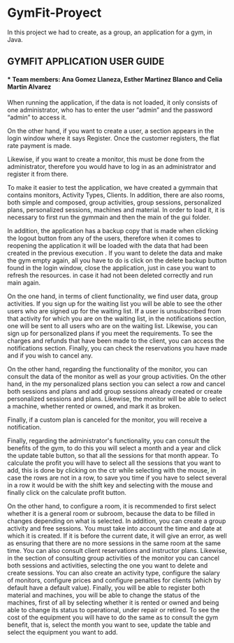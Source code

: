 # GymFit-Proyect
In this project we had to create, as a group, an application for a gym, in Java.

## GYMFIT APPLICATION USER GUIDE

#### * Team members: Ana Gomez Llaneza, Esther Martinez Blanco and Celia Martin Alvarez


When running the application, if the data is not loaded, it only consists of one administrator, who has to enter the user “admin” and the password “admin” to access it.

On the other hand, if you want to create a user, a section appears in the login window where it says Register. Once the customer registers, the flat rate payment is made.

Likewise, if you want to create a monitor, this must be done from the administrator, therefore you would have to log in as an administrator and register it from there.

To make it easier to test the application, we have created a gymmain that contains monitors, Activity Types, Clients. In addition, there are also rooms, both simple and composed, group activities, group sessions, personalized plans, personalized sessions, machines and material.
In order to load it, it is necessary to first run the gymmain and then the main of the gui folder.

In addition, the application has a backup copy that is made when clicking the logout button from any of the users, therefore when it comes to reopening the application it will be loaded with the data that had been created in the previous execution . If you want to delete the data and make the gym empty again, all you have to do is click on the delete backup button found in the login window, close the application, just in case you want to refresh the resources. in case it had not been deleted correctly and run main again.

On the one hand, in terms of client functionality, we find user data, group activities. If you sign up for the waiting list you will be able to see the other users who are signed up for the waiting list. If a user is unsubscribed from that activity for which you are on the waiting list, in the notifications section, one will be sent to all users who are on the waiting list.
Likewise, you can sign up for personalized plans if you meet the requirements.
To see the charges and refunds that have been made to the client, you can access the notifications section.
Finally, you can check the reservations you have made and if you wish to cancel any.


On the other hand, regarding the functionality of the monitor, you can consult the data of the monitor as well as your group activities.
On the other hand, in the my personalized plans section you can select a row and cancel both sessions and plans and add group sessions already created or create personalized sessions and plans.
Likewise, the monitor will be able to select a machine, whether rented or owned, and mark it as broken.

Finally, if a custom plan is canceled for the monitor, you will receive a notification.


Finally, regarding the administrator's functionality, you can consult the benefits of the gym, to do this you will select a month and a year and click the update table button, so that all the sessions for that month appear. To calculate the profit you will have to select all the sessions that you want to add, this is done by clicking on the ctr while selecting with the mouse, in case the rows are not in a row, to save you time if you have to select several in a row it would be with the shift key and selecting with the mouse and finally click on the calculate profit button.

On the other hand, to configure a room, it is recommended to first select whether it is a general room or subroom, because the data to be filled in changes depending on what is selected.
In addition, you can create a group activity and free sessions. You must take into account the time and date at which it is created. If it is before the current date, it will give an error, as well as ensuring that there are no more sessions in the same room at the same time. You can also consult client reservations and instructor plans.
Likewise, in the section of consulting group activities of the monitor you can cancel both sessions and activities, selecting the one you want to delete and create sessions.
You can also create an activity type, configure the salary of monitors, configure prices and configure penalties for clients (which by default have a default value).
Finally, you will be able to register both material and machines, you will be able to change the status of the machines, first of all by selecting whether it is rented or owned and being able to change its status to operational, under repair or retired. To see the cost of the equipment you will have to do the same as to consult the gym benefit, that is, select the month you want to see, update the table and select the equipment you want to add.
